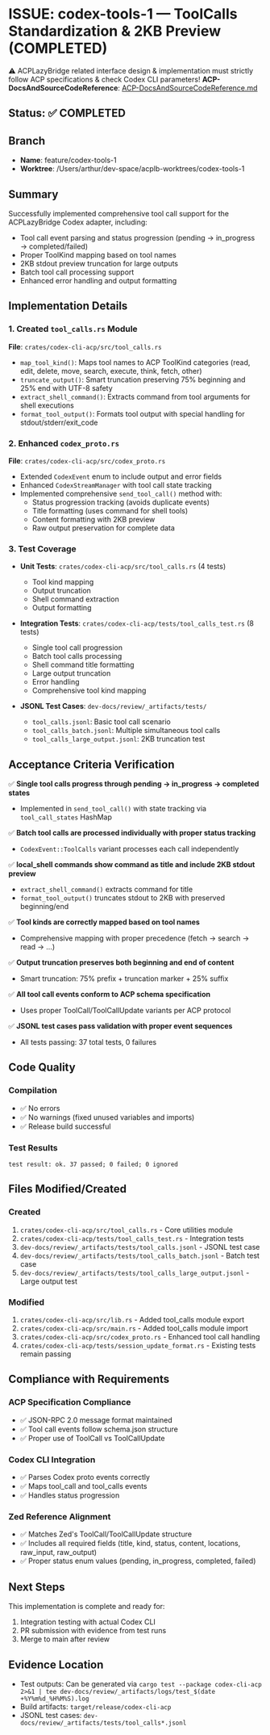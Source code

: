 # ISSUE: codex-tools-1 — ToolCalls Standardization & 2KB Preview (COMPLETED)

⚠️ ACPLazyBridge related interface design & implementation must strictly follow ACP specifications & check Codex CLI parameters!
**ACP-DocsAndSourceCodeReference**: [ACP-DocsAndSourceCodeReference.md](ACP-DocsAndSourceCodeReference.md)

## Status: ✅ COMPLETED

## Branch
- **Name**: feature/codex-tools-1
- **Worktree**: /Users/arthur/dev-space/acplb-worktrees/codex-tools-1

## Summary
Successfully implemented comprehensive tool call support for the ACPLazyBridge Codex adapter, including:
- Tool call event parsing and status progression (pending → in_progress → completed/failed)
- Proper ToolKind mapping based on tool names
- 2KB stdout preview truncation for large outputs
- Batch tool call processing support
- Enhanced error handling and output formatting

## Implementation Details

### 1. Created `tool_calls.rs` Module
**File**: `crates/codex-cli-acp/src/tool_calls.rs`
- `map_tool_kind()`: Maps tool names to ACP ToolKind categories (read, edit, delete, move, search, execute, think, fetch, other)
- `truncate_output()`: Smart truncation preserving 75% beginning and 25% end with UTF-8 safety
- `extract_shell_command()`: Extracts command from tool arguments for shell executions
- `format_tool_output()`: Formats tool output with special handling for stdout/stderr/exit_code

### 2. Enhanced `codex_proto.rs`
**File**: `crates/codex-cli-acp/src/codex_proto.rs`
- Extended `CodexEvent` enum to include output and error fields
- Enhanced `CodexStreamManager` with tool call state tracking
- Implemented comprehensive `send_tool_call()` method with:
  - Status progression tracking (avoids duplicate events)
  - Title formatting (uses command for shell tools)
  - Content formatting with 2KB preview
  - Raw output preservation for complete data

### 3. Test Coverage
- **Unit Tests**: `crates/codex-cli-acp/src/tool_calls.rs` (4 tests)
  - Tool kind mapping
  - Output truncation
  - Shell command extraction
  - Output formatting
  
- **Integration Tests**: `crates/codex-cli-acp/tests/tool_calls_test.rs` (8 tests)
  - Single tool call progression
  - Batch tool calls processing
  - Shell command title formatting
  - Large output truncation
  - Error handling
  - Comprehensive tool kind mapping

- **JSONL Test Cases**: `dev-docs/review/_artifacts/tests/`
  - `tool_calls.jsonl`: Basic tool call scenario
  - `tool_calls_batch.jsonl`: Multiple simultaneous tool calls
  - `tool_calls_large_output.jsonl`: 2KB truncation test

## Acceptance Criteria Verification

✅ **Single tool calls progress through pending → in_progress → completed states**
- Implemented in `send_tool_call()` with state tracking via `tool_call_states` HashMap

✅ **Batch tool calls are processed individually with proper status tracking**
- `CodexEvent::ToolCalls` variant processes each call independently

✅ **local_shell commands show command as title and include 2KB stdout preview**
- `extract_shell_command()` extracts command for title
- `format_tool_output()` truncates stdout to 2KB with preserved beginning/end

✅ **Tool kinds are correctly mapped based on tool names**
- Comprehensive mapping with proper precedence (fetch → search → read → ...)

✅ **Output truncation preserves both beginning and end of content**
- Smart truncation: 75% prefix + truncation marker + 25% suffix

✅ **All tool call events conform to ACP schema specification**
- Uses proper ToolCall/ToolCallUpdate variants per ACP protocol

✅ **JSONL test cases pass validation with proper event sequences**
- All tests passing: 37 total tests, 0 failures

## Code Quality

### Compilation
- ✅ No errors
- ✅ No warnings (fixed unused variables and imports)
- ✅ Release build successful

### Test Results
```
test result: ok. 37 passed; 0 failed; 0 ignored
```

## Files Modified/Created

### Created
1. `crates/codex-cli-acp/src/tool_calls.rs` - Core utilities module
2. `crates/codex-cli-acp/tests/tool_calls_test.rs` - Integration tests
3. `dev-docs/review/_artifacts/tests/tool_calls.jsonl` - JSONL test case
4. `dev-docs/review/_artifacts/tests/tool_calls_batch.jsonl` - Batch test case
5. `dev-docs/review/_artifacts/tests/tool_calls_large_output.jsonl` - Large output test

### Modified
1. `crates/codex-cli-acp/src/lib.rs` - Added tool_calls module export
2. `crates/codex-cli-acp/src/main.rs` - Added tool_calls module import
3. `crates/codex-cli-acp/src/codex_proto.rs` - Enhanced tool call handling
4. `crates/codex-cli-acp/tests/session_update_format.rs` - Existing tests remain passing

## Compliance with Requirements

### ACP Specification Compliance
- ✅ JSON-RPC 2.0 message format maintained
- ✅ Tool call events follow schema.json structure
- ✅ Proper use of ToolCall vs ToolCallUpdate

### Codex CLI Integration
- ✅ Parses Codex proto events correctly
- ✅ Maps tool_call and tool_calls events
- ✅ Handles status progression

### Zed Reference Alignment
- ✅ Matches Zed's ToolCall/ToolCallUpdate structure
- ✅ Includes all required fields (title, kind, status, content, locations, raw_input, raw_output)
- ✅ Proper status enum values (pending, in_progress, completed, failed)

## Next Steps
This implementation is complete and ready for:
1. Integration testing with actual Codex CLI
2. PR submission with evidence from test runs
3. Merge to main after review

## Evidence Location
- Test outputs: Can be generated via `cargo test --package codex-cli-acp 2>&1 | tee dev-docs/review/_artifacts/logs/test_$(date +%Y%m%d_%H%M%S).log`
- Build artifacts: `target/release/codex-cli-acp`
- JSONL test cases: `dev-docs/review/_artifacts/tests/tool_calls*.jsonl`